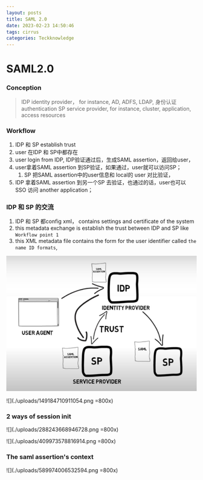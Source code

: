 ```yaml
---
layout: posts
title: SAML 2.0
date: 2023-02-23 14:50:46
tags: cirrus
categories: Teckknowledge
---
```


# SAML2.0


### Conception
> IDP identity provider， for instance, AD,  ADFS, LDAP, 身份认证authentication
> SP service provider, for instance, cluster, application,  access resources

###  Workflow
1. IDP 和 SP establish trust
2. user 在IDP 和 SP中都存在
3. user login from IDP, IDP验证通过后，生成SAML assertion，返回给user，
4. user拿着SAML assertion 到SP验证，如果通过，user就可以访问SP；
    1. SP 把SAML assertion中的user信息和 local的 user 对比验证，
5. IDP 拿着SAML assertion 到另一个SP 去验证，也通过的话，user也可以SSO 访问 another application；


### IDP 和 SP 的交流
1. IDP 和 SP 都config xml， contains settings and certificate of the system
2. this metadata exchange is establish the trust between IDP and SP like `Workflow point 1`
3. this XML metadata file contains the form for the user identifier called `the name ID formats`, 

![](./uploads/315430821585906.png)

![](./uploads/149184710911054.png =800x)



### 2 ways of session init

![](./uploads/288243668946728.png =800x)


![](./uploads/409973578816914.png =800x)



### The saml assertion's context


![](./uploads/589974006532594.png =800x)
